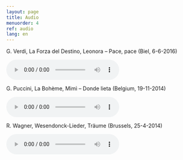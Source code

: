 ```yaml
---
layout: page
title: Audio
menuorder: 4
ref: audio
lang: en
---
```


G. Verdi, La Forza del Destino, Leonora – Pace, pace (Biel, 6-6-2016)

<audio controls><source type="audio/mpeg" src="{{ site.baseurl }}/assets/tapp.mp3"/>Hello</audio>

G. Puccini, La Bohème, Mimì – Donde lieta (Belgium, 19-11-2014)

<audio controls><source type="audio/mpeg" src="{{ site.baseurl }}/assets/tapp.mp3"/>Hello</audio>


R. Wagner, Wesendonck-Lieder, Träume   (Brussels, 25-4-2014)

<audio controls><source type="audio/mpeg" src="{{ site.baseurl }}/assets/tapp.mp3"/>Hello</audio>

